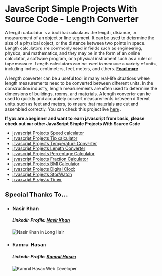 <h1>JavaScript Simple Projects With Source Code - Length Converter</h1>
<p>A length calculator is a tool that calculates the length, distance, or measurement of an object or line segment. It can be used to determine the size of a physical object, or the distance between two points in space. Length calculators are commonly used in fields such as engineering, physics, and mathematics, and they may be in the form of an online calculator, a software program, or a physical instrument such as a ruler or tape measure. Length calculators can be used to measure a variety of units, including inches, centimeters, feet, meters, and others.
<a target="_blank" href="https://www.insidethediv.com/javascript-simple-projects-with-source-code-length-converter"><b>Read more</b></a>
</p>

<p>
A length converter can be a useful tool in many real-life situations where length measurements need to be converted between different units. In the construction industry, length measurements are often used to determine the dimensions of buildings, rooms, and materials. A length converter can be used to quickly and accurately convert measurements between different units, such as feet and meters, to ensure that materials are cut and assembled correctly.
You can check this project live <a target="_blank" href="https://toolbot.net/length-converter">here</a> .</p>

<p><b>If you are a beginner and want to learn javascript from basic, please check out our other JavaScript Simple Projects With Source Code</b></p>
<ul>
    <li><a target="_blank" href="https://www.insidethediv.com/javascript-simple-projects-with-source-code-speed-calculator">javascript Projects Speed calculator</a></li>
    <li><a target="_blank" href="https://insidethediv.com/javascript-simple-projects-with-source-code-tip-calculator">javascript Projects Tip calculator</a></li>
    <li><a target="_blank" href="https://insidethediv.com/javascript-simple-projects-with-source-code-temperature-converter">javascript Projects Temperature Converter</a></li>
    <li><a target="_blank" href="https://insidethediv.com/javascript-simple-projects-with-source-code-length-converter">javascript Projects Length Converter</a></li>
    <li><a target="_blank" href="https://insidethediv.com/javascript-simple-projects-with-source-code-percentage-calculator">javascript Projects Percentage Calculator</a></li>
    <li><a target="_blank" href="https://www.insidethediv.com/javascript-simple-projects-with-source-code-fraction-calculator">javascript Projects Fraction Calculator</a></li>
    <li><a target="_blank" href="https://insidethediv.com/javascript-simple-projects-with-source-code-bmi-calculator">javascript Projects BMI Calculator</a></li>
    <li><a target="_blank" href="https://insidethediv.com/javascript-simple-projects-online-digital-clock-with-seconds">javascript Projects Digital Clock</a></li>
    <li><a target="_blank" href="https://insidethediv.com/javascript-simple-projects-beginners-online-stopwatch-full-screen">javascript Projects StopWatch</a></li>
    <li><a target="_blank" href="https://insidethediv.com/javascript-simple-projects-with-source-code-online-timer-app">javascript Projects Timer</a></li>
</ul>

<h2>Special Thanks To...</h2>
<ul>
    <li>
        <h3>Nasir Khan</h3>
        <h5>Linkedin Profile: <a href="https://www.linkedin.com/in/nasir-khan-922617212/">Nasir Khan</a></h5>
        <img src="https://www.insidethediv.com/public/assets/admin/img/post/nasir-khan-in-logn-hair.jpg" alt="Nasir Khan in Long Hair">
    </li>
    <li>
        <h3>Kamrul Hasan</h3>
        <h5>Linkedin Profile: <a href="https://www.linkedin.com/in/kamrul-hasan100/">Kamrul Hasan</a></h5>
        <img src="https://www.insidethediv.com/public/assets/admin/img/post/Author-Kamrul-Hasan.jpg" alt="Kamrul Hasan Web Developer">
    </li>
</ul>